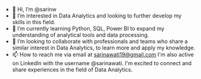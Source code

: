 - 👋 Hi, I’m @sarinw
- 👀 I’m interested in Data Analytics and looking to further develop my skills in this field.
- 🌱 I’m currently learning Python, SQL, Power BI to expand my understanding of analytical tools and data processing.
- 💞️ I’m looking to collaborate with professionals and teams who share a similar interest in Data Analytics, to learn more and apply my knowledge.
- 📫 How to reach me via email at sarinawati19@gmail.com I'm also active on LinkedIn with the username @sarinawati. I'm excited to connect and share experiences in the field of Data Analytics.

<!---
sarinw/sarinw is a ✨ special ✨ repository because its `README.md` (this file) appears on your GitHub profile.
You can click the Preview link to take a look at your changes.
--->
